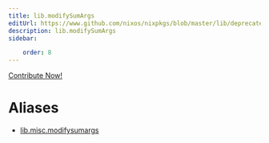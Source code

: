 ```yaml
---
title: lib.modifySumArgs
editUrl: https://www.github.com/nixos/nixpkgs/blob/master/lib/deprecated.nix#L140C19
description: lib.modifySumArgs
sidebar:

    order: 8
---
```


<a href="https://www.github.com/nixos/nixpkgs/blob/master/lib/deprecated.nix#L140C19">Contribute Now!</a>


# Aliases

- [lib.misc.modifysumargs](/nix-doc-comments/reference/lib/misc/lib-misc-modifysumargs)


